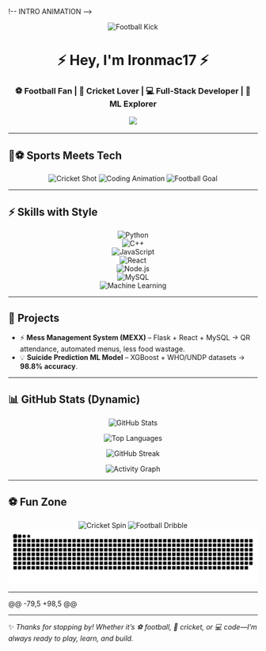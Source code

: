 !-- INTRO ANIMATION -->
<div align="center">

  <!-- Football Kick Animation -->
  <img src="https://media.giphy.com/media/5xaOcLT5ZC0u6Zb0Qd6/giphy.gif" width="250" alt="Football Kick" />
  
  <h1>⚡ Hey, I'm Ironmac17 ⚡</h1>
  <h3>⚽ Football Fan | 🏏 Cricket Lover | 💻 Full-Stack Developer | 🤖 ML Explorer</h3>

  <!-- Typing Banner -->
  <img src="https://readme-typing-svg.herokuapp.com?size=24&color=00F7FF&center=true&vCenter=true&width=600&lines=⚽+Kicking+Goals+in+Football...;💻+Scoring+Bugs+in+Code...;🤖+Bowling+AI+Models+in+ML...;🚀+Building+Tech+One+Shot+at+a+Time." />

</div>

---

## 🏏⚽ Sports Meets Tech  

<div align="center">

  <!-- Cricket Batting -->
  <img src="https://media.giphy.com/media/l41Yf2zC3j7L6sH3C/giphy.gif" width="180" alt="Cricket Shot" />

  <!-- Coding -->
  <img src="https://media.giphy.com/media/qgQUggAC3Pfv687qPC/giphy.gif" width="250" alt="Coding Animation" />

  <!-- Football Celebration -->
  <img src="https://media.giphy.com/media/26u4cqiYI30juCOGY/giphy.gif" width="180" alt="Football Goal" />

</div>

---

## ⚡ Skills with Style  

<div align="center">

![Python](https://img.shields.io/badge/-Python-3776AB?style=for-the-badge&logo=python&logoColor=white)  
![C++](https://img.shields.io/badge/-C++-00599C?style=for-the-badge&logo=cplusplus&logoColor=white)  
![JavaScript](https://img.shields.io/badge/-JavaScript-F7DF1E?style=for-the-badge&logo=javascript&logoColor=black)  
![React](https://img.shields.io/badge/-React-61DAFB?style=for-the-badge&logo=react&logoColor=black)  
![Node.js](https://img.shields.io/badge/-Node.js-339933?style=for-the-badge&logo=node.js&logoColor=white)  
![MySQL](https://img.shields.io/badge/-MySQL-4479A1?style=for-the-badge&logo=mysql&logoColor=white)  
![Machine Learning](https://img.shields.io/badge/-Machine%20Learning-FF5722?style=for-the-badge&logo=tensorflow&logoColor=white)  

</div>

---

## 🚀 Projects  

- ⚡ **Mess Management System (MEXX)** – Flask + React + MySQL → QR attendance, automated menus, less food wastage.  
- 💡 **Suicide Prediction ML Model** – XGBoost + WHO/UNDP datasets → **98.8% accuracy**.  

---

## 📊 GitHub Stats (Dynamic)  

<div align="center">

![GitHub Stats](https://github-readme-stats.vercel.app/api?username=Ironmac17&show_icons=true&theme=radical&bg_color=0D1117&hide_border=true)  

![Top Languages](https://github-readme-stats.vercel.app/api/top-langs/?username=Ironmac17&layout=compact&theme=radical&bg_color=0D1117&hide_border=true)  

![GitHub Streak](https://streak-stats.demolab.com?user=Ironmac17&theme=radical&hide_border=true&background=0D1117)  

![Activity Graph](https://github-readme-activity-graph.vercel.app/graph?username=Ironmac17&theme=react-dark&bg_color=0D1117&hide_border=true)  

</div>

---

## ⚽ Fun Zone  

<div align="center">

  <!-- Cricket Spin -->
  <img src="https://media.giphy.com/media/xT9Igp1a7J7lmYjYzm/giphy.gif" width="150" alt="Cricket Spin" />

  <!-- Football Dribble -->
  <img src="https://media.giphy.com/media/26gsjCZpPolPr3sBy/giphy.gif" width="200" alt="Football Dribble" />

  <!-- Snake Eating Contributions -->
  <img src="https://raw.githubusercontent.com/Platane/snk/output/github-contribution-grid-snake.svg" alt="Snake animation" />

</div>

---
@@ -79,5 +98,5 @@

---

✨ *Thanks for stopping by! Whether it’s ⚽ football, 🏏 cricket, or 💻 code—I’m always ready to play, learn, and build.*  
